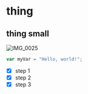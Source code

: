 # thing
## thing small
![IMG_0025](https://github.com/user-attachments/assets/60b76c64-3e0d-406a-8272-3b1dea459200)
``` javascript
var myVar = "Hello, world!";
```
- [x] step 1
- [x] step 2
- [x] step 3
